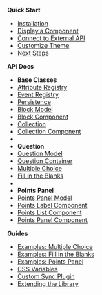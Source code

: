 **Quick Start**

- [Installation](quick-start/installation.md)
- [Display a Component](quick-start/display-component.md)
- [Connect to External API](quick-start/external-api.md)
- [Customize Theme](quick-start/customize-theme.md)
- [Next Steps](quick-start/next-steps.md)

**API Docs**

- **Base Classes**
- [Attribute Registry](base-classes/attribute-registry.md)
- [Event Registry](base-classes/event-registry.md)
- [Persistence](base-classes/persistence.md)
- [Block Model](base-classes/block-model.md)
- [Block Component](base-classes/block-component.md)
- [Collection](base-classes/collection.md)
- [Collection Component](base-classes/collection-component.md)
-
- **Question**
- [Question Model](question/question-model.md)
- [Question Container](question/question-container.md)
- [Multiple Choice](question/multiple-choice.md)
- [Fill in the Blanks](question/fill-blanks.md)
-
- **Points Panel**
- [Points Panel Model](points-panel/points-panel-model.md)
- [Points Label Component](points-panel/points-label-component.md)
- [Points List Component](points-panel/points-list-component.md)
- [Points Panel Component](points-panel/points-panel-component.md)

**Guides**

- [Examples: Multiple Choice](guides/multiple-choice.md)
- [Examples: Fill in the Blanks](guides/fill-blanks.md)
- [Examples: Points Panel](guides/points-panel.md)
- [CSS Variables](guides/css-variables.md)
- [Custom Sync Plugin](guides/custom-plugins.md)
- [Extending the Library](guides/extending-the-library.md)
